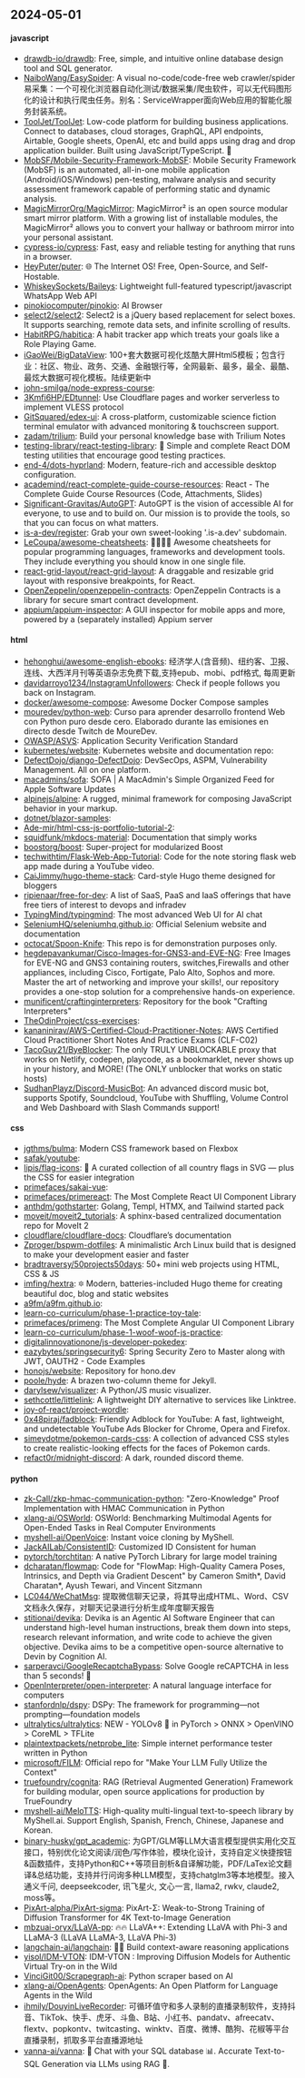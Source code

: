 ## 2024-05-01

#### javascript
* [drawdb-io/drawdb](https://github.com/drawdb-io/drawdb): Free, simple, and intuitive online database design tool and SQL generator.
* [NaiboWang/EasySpider](https://github.com/NaiboWang/EasySpider): A visual no-code/code-free web crawler/spider易采集：一个可视化浏览器自动化测试/数据采集/爬虫软件，可以无代码图形化的设计和执行爬虫任务。别名：ServiceWrapper面向Web应用的智能化服务封装系统。
* [ToolJet/ToolJet](https://github.com/ToolJet/ToolJet): Low-code platform for building business applications. Connect to databases, cloud storages, GraphQL, API endpoints, Airtable, Google sheets, OpenAI, etc and build apps using drag and drop application builder. Built using JavaScript/TypeScript. 🚀
* [MobSF/Mobile-Security-Framework-MobSF](https://github.com/MobSF/Mobile-Security-Framework-MobSF): Mobile Security Framework (MobSF) is an automated, all-in-one mobile application (Android/iOS/Windows) pen-testing, malware analysis and security assessment framework capable of performing static and dynamic analysis.
* [MagicMirrorOrg/MagicMirror](https://github.com/MagicMirrorOrg/MagicMirror): MagicMirror² is an open source modular smart mirror platform. With a growing list of installable modules, the MagicMirror² allows you to convert your hallway or bathroom mirror into your personal assistant.
* [cypress-io/cypress](https://github.com/cypress-io/cypress): Fast, easy and reliable testing for anything that runs in a browser.
* [HeyPuter/puter](https://github.com/HeyPuter/puter): 🌐 The Internet OS! Free, Open-Source, and Self-Hostable.
* [WhiskeySockets/Baileys](https://github.com/WhiskeySockets/Baileys): Lightweight full-featured typescript/javascript WhatsApp Web API
* [pinokiocomputer/pinokio](https://github.com/pinokiocomputer/pinokio): AI Browser
* [select2/select2](https://github.com/select2/select2): Select2 is a jQuery based replacement for select boxes. It supports searching, remote data sets, and infinite scrolling of results.
* [HabitRPG/habitica](https://github.com/HabitRPG/habitica): A habit tracker app which treats your goals like a Role Playing Game.
* [iGaoWei/BigDataView](https://github.com/iGaoWei/BigDataView): 100+套大数据可视化炫酷大屏Html5模板；包含行业：社区、物业、政务、交通、金融银行等，全网最新、最多，最全、最酷、最炫大数据可视化模板。陆续更新中
* [john-smilga/node-express-course](https://github.com/john-smilga/node-express-course): 
* [3Kmfi6HP/EDtunnel](https://github.com/3Kmfi6HP/EDtunnel): Use Cloudflare pages and worker serverless to implement VLESS protocol
* [GitSquared/edex-ui](https://github.com/GitSquared/edex-ui): A cross-platform, customizable science fiction terminal emulator with advanced monitoring & touchscreen support.
* [zadam/trilium](https://github.com/zadam/trilium): Build your personal knowledge base with Trilium Notes
* [testing-library/react-testing-library](https://github.com/testing-library/react-testing-library): 🐐 Simple and complete React DOM testing utilities that encourage good testing practices.
* [end-4/dots-hyprland](https://github.com/end-4/dots-hyprland): Modern, feature-rich and accessible desktop configuration.
* [academind/react-complete-guide-course-resources](https://github.com/academind/react-complete-guide-course-resources): React - The Complete Guide Course Resources (Code, Attachments, Slides)
* [Significant-Gravitas/AutoGPT](https://github.com/Significant-Gravitas/AutoGPT): AutoGPT is the vision of accessible AI for everyone, to use and to build on. Our mission is to provide the tools, so that you can focus on what matters.
* [is-a-dev/register](https://github.com/is-a-dev/register): Grab your own sweet-looking '.is-a.dev' subdomain.
* [LeCoupa/awesome-cheatsheets](https://github.com/LeCoupa/awesome-cheatsheets): 👩‍💻👨‍💻 Awesome cheatsheets for popular programming languages, frameworks and development tools. They include everything you should know in one single file.
* [react-grid-layout/react-grid-layout](https://github.com/react-grid-layout/react-grid-layout): A draggable and resizable grid layout with responsive breakpoints, for React.
* [OpenZeppelin/openzeppelin-contracts](https://github.com/OpenZeppelin/openzeppelin-contracts): OpenZeppelin Contracts is a library for secure smart contract development.
* [appium/appium-inspector](https://github.com/appium/appium-inspector): A GUI inspector for mobile apps and more, powered by a (separately installed) Appium server

#### html
* [hehonghui/awesome-english-ebooks](https://github.com/hehonghui/awesome-english-ebooks): 经济学人(含音频)、纽约客、卫报、连线、大西洋月刊等英语杂志免费下载,支持epub、mobi、pdf格式, 每周更新
* [davidarroyo1234/InstagramUnfollowers](https://github.com/davidarroyo1234/InstagramUnfollowers): Check if people follows you back on Instagram.
* [docker/awesome-compose](https://github.com/docker/awesome-compose): Awesome Docker Compose samples
* [mouredev/python-web](https://github.com/mouredev/python-web): Curso para aprender desarrollo frontend Web con Python puro desde cero. Elaborado durante las emisiones en directo desde Twitch de MoureDev.
* [OWASP/ASVS](https://github.com/OWASP/ASVS): Application Security Verification Standard
* [kubernetes/website](https://github.com/kubernetes/website): Kubernetes website and documentation repo:
* [DefectDojo/django-DefectDojo](https://github.com/DefectDojo/django-DefectDojo): DevSecOps, ASPM, Vulnerability Management. All on one platform.
* [macadmins/sofa](https://github.com/macadmins/sofa): SOFA | A MacAdmin's Simple Organized Feed for Apple Software Updates
* [alpinejs/alpine](https://github.com/alpinejs/alpine): A rugged, minimal framework for composing JavaScript behavior in your markup.
* [dotnet/blazor-samples](https://github.com/dotnet/blazor-samples): 
* [Ade-mir/html-css-js-portfolio-tutorial-2](https://github.com/Ade-mir/html-css-js-portfolio-tutorial-2): 
* [squidfunk/mkdocs-material](https://github.com/squidfunk/mkdocs-material): Documentation that simply works
* [boostorg/boost](https://github.com/boostorg/boost): Super-project for modularized Boost
* [techwithtim/Flask-Web-App-Tutorial](https://github.com/techwithtim/Flask-Web-App-Tutorial): Code for the note storing flask web app made during a YouTube video.
* [CaiJimmy/hugo-theme-stack](https://github.com/CaiJimmy/hugo-theme-stack): Card-style Hugo theme designed for bloggers
* [ripienaar/free-for-dev](https://github.com/ripienaar/free-for-dev): A list of SaaS, PaaS and IaaS offerings that have free tiers of interest to devops and infradev
* [TypingMind/typingmind](https://github.com/TypingMind/typingmind): The most advanced Web UI for AI chat
* [SeleniumHQ/seleniumhq.github.io](https://github.com/SeleniumHQ/seleniumhq.github.io): Official Selenium website and documentation
* [octocat/Spoon-Knife](https://github.com/octocat/Spoon-Knife): This repo is for demonstration purposes only.
* [hegdepavankumar/Cisco-Images-for-GNS3-and-EVE-NG](https://github.com/hegdepavankumar/Cisco-Images-for-GNS3-and-EVE-NG): Free Images for EVE-NG and GNS3 containing routers, switches,Firewalls and other appliances, including Cisco, Fortigate, Palo Alto, Sophos and more. Master the art of networking and improve your skills!, our repository provides a one-stop solution for a comprehensive hands-on experience.
* [munificent/craftinginterpreters](https://github.com/munificent/craftinginterpreters): Repository for the book "Crafting Interpreters"
* [TheOdinProject/css-exercises](https://github.com/TheOdinProject/css-exercises): 
* [kananinirav/AWS-Certified-Cloud-Practitioner-Notes](https://github.com/kananinirav/AWS-Certified-Cloud-Practitioner-Notes): AWS Certified Cloud Practitioner Short Notes And Practice Exams (CLF-C02)
* [TacoGuy21/ByeBlocker](https://github.com/TacoGuy21/ByeBlocker): The only TRULY UNBLOCKABLE proxy that works on Netlify, codepen, playcode, as a bookmarklet, never shows up in your history, and MORE! (The ONLY unblocker that works on static hosts)
* [SudhanPlayz/Discord-MusicBot](https://github.com/SudhanPlayz/Discord-MusicBot): An advanced discord music bot, supports Spotify, Soundcloud, YouTube with Shuffling, Volume Control and Web Dashboard with Slash Commands support!

#### css
* [jgthms/bulma](https://github.com/jgthms/bulma): Modern CSS framework based on Flexbox
* [safak/youtube](https://github.com/safak/youtube): 
* [lipis/flag-icons](https://github.com/lipis/flag-icons): 🎏 A curated collection of all country flags in SVG — plus the CSS for easier integration
* [primefaces/sakai-vue](https://github.com/primefaces/sakai-vue): 
* [primefaces/primereact](https://github.com/primefaces/primereact): The Most Complete React UI Component Library
* [anthdm/gothstarter](https://github.com/anthdm/gothstarter): Golang, Templ, HTMX, and Tailwind started pack
* [moveit/moveit2_tutorials](https://github.com/moveit/moveit2_tutorials): A sphinx-based centralized documentation repo for MoveIt 2
* [cloudflare/cloudflare-docs](https://github.com/cloudflare/cloudflare-docs): Cloudflare’s documentation
* [Zproger/bspwm-dotfiles](https://github.com/Zproger/bspwm-dotfiles): A minimalistic Arch Linux build that is designed to make your development easier and faster
* [bradtraversy/50projects50days](https://github.com/bradtraversy/50projects50days): 50+ mini web projects using HTML, CSS & JS
* [imfing/hextra](https://github.com/imfing/hextra): 🔯 Modern, batteries-included Hugo theme for creating beautiful doc, blog and static websites
* [a9fm/a9fm.github.io](https://github.com/a9fm/a9fm.github.io): 
* [learn-co-curriculum/phase-1-practice-toy-tale](https://github.com/learn-co-curriculum/phase-1-practice-toy-tale): 
* [primefaces/primeng](https://github.com/primefaces/primeng): The Most Complete Angular UI Component Library
* [learn-co-curriculum/phase-1-woof-woof-js-practice](https://github.com/learn-co-curriculum/phase-1-woof-woof-js-practice): 
* [digitalinnovationone/js-developer-pokedex](https://github.com/digitalinnovationone/js-developer-pokedex): 
* [eazybytes/springsecurity6](https://github.com/eazybytes/springsecurity6): Spring Security Zero to Master along with JWT, OAUTH2 - Code Examples
* [honojs/website](https://github.com/honojs/website): Repository for hono.dev
* [poole/hyde](https://github.com/poole/hyde): A brazen two-column theme for Jekyll.
* [darylsew/visualizer](https://github.com/darylsew/visualizer): A Python/JS music visualizer.
* [sethcottle/littlelink](https://github.com/sethcottle/littlelink): A lightweight DIY alternative to services like Linktree.
* [joy-of-react/project-wordle](https://github.com/joy-of-react/project-wordle): 
* [0x48piraj/fadblock](https://github.com/0x48piraj/fadblock): Friendly Adblock for YouTube: A fast, lightweight, and undetectable YouTube Ads Blocker for Chrome, Opera and Firefox.
* [simeydotme/pokemon-cards-css](https://github.com/simeydotme/pokemon-cards-css): A collection of advanced CSS styles to create realistic-looking effects for the faces of Pokemon cards.
* [refact0r/midnight-discord](https://github.com/refact0r/midnight-discord): A dark, rounded discord theme.

#### python
* [zk-Call/zkp-hmac-communication-python](https://github.com/zk-Call/zkp-hmac-communication-python): "Zero-Knowledge" Proof Implementation with HMAC Communication in Python
* [xlang-ai/OSWorld](https://github.com/xlang-ai/OSWorld): OSWorld: Benchmarking Multimodal Agents for Open-Ended Tasks in Real Computer Environments
* [myshell-ai/OpenVoice](https://github.com/myshell-ai/OpenVoice): Instant voice cloning by MyShell.
* [JackAILab/ConsistentID](https://github.com/JackAILab/ConsistentID): Customized ID Consistent for human
* [pytorch/torchtitan](https://github.com/pytorch/torchtitan): A native PyTorch Library for large model training
* [dcharatan/flowmap](https://github.com/dcharatan/flowmap): Code for "FlowMap: High-Quality Camera Poses, Intrinsics, and Depth via Gradient Descent" by Cameron Smith*, David Charatan*, Ayush Tewari, and Vincent Sitzmann
* [LC044/WeChatMsg](https://github.com/LC044/WeChatMsg): 提取微信聊天记录，将其导出成HTML、Word、CSV文档永久保存，对聊天记录进行分析生成年度聊天报告
* [stitionai/devika](https://github.com/stitionai/devika): Devika is an Agentic AI Software Engineer that can understand high-level human instructions, break them down into steps, research relevant information, and write code to achieve the given objective. Devika aims to be a competitive open-source alternative to Devin by Cognition AI.
* [sarperavci/GoogleRecaptchaBypass](https://github.com/sarperavci/GoogleRecaptchaBypass): Solve Google reCAPTCHA in less than 5 seconds! 🚀
* [OpenInterpreter/open-interpreter](https://github.com/OpenInterpreter/open-interpreter): A natural language interface for computers
* [stanfordnlp/dspy](https://github.com/stanfordnlp/dspy): DSPy: The framework for programming—not prompting—foundation models
* [ultralytics/ultralytics](https://github.com/ultralytics/ultralytics): NEW - YOLOv8 🚀 in PyTorch > ONNX > OpenVINO > CoreML > TFLite
* [plaintextpackets/netprobe_lite](https://github.com/plaintextpackets/netprobe_lite): Simple internet performance tester written in Python
* [microsoft/FILM](https://github.com/microsoft/FILM): Official repo for "Make Your LLM Fully Utilize the Context"
* [truefoundry/cognita](https://github.com/truefoundry/cognita): RAG (Retrieval Augmented Generation) Framework for building modular, open source applications for production by TrueFoundry
* [myshell-ai/MeloTTS](https://github.com/myshell-ai/MeloTTS): High-quality multi-lingual text-to-speech library by MyShell.ai. Support English, Spanish, French, Chinese, Japanese and Korean.
* [binary-husky/gpt_academic](https://github.com/binary-husky/gpt_academic): 为GPT/GLM等LLM大语言模型提供实用化交互接口，特别优化论文阅读/润色/写作体验，模块化设计，支持自定义快捷按钮&函数插件，支持Python和C++等项目剖析&自译解功能，PDF/LaTex论文翻译&总结功能，支持并行问询多种LLM模型，支持chatglm3等本地模型。接入通义千问, deepseekcoder, 讯飞星火, 文心一言, llama2, rwkv, claude2, moss等。
* [PixArt-alpha/PixArt-sigma](https://github.com/PixArt-alpha/PixArt-sigma): PixArt-Σ: Weak-to-Strong Training of Diffusion Transformer for 4K Text-to-Image Generation
* [mbzuai-oryx/LLaVA-pp](https://github.com/mbzuai-oryx/LLaVA-pp): 🔥🔥 LLaVA++: Extending LLaVA with Phi-3 and LLaMA-3 (LLaVA LLaMA-3, LLaVA Phi-3)
* [langchain-ai/langchain](https://github.com/langchain-ai/langchain): 🦜🔗 Build context-aware reasoning applications
* [yisol/IDM-VTON](https://github.com/yisol/IDM-VTON): IDM-VTON : Improving Diffusion Models for Authentic Virtual Try-on in the Wild
* [VinciGit00/Scrapegraph-ai](https://github.com/VinciGit00/Scrapegraph-ai): Python scraper based on AI
* [xlang-ai/OpenAgents](https://github.com/xlang-ai/OpenAgents): OpenAgents: An Open Platform for Language Agents in the Wild
* [ihmily/DouyinLiveRecorder](https://github.com/ihmily/DouyinLiveRecorder): 可循环值守和多人录制的直播录制软件，支持抖音、TikTok、快手、虎牙、斗鱼、B站、小红书、pandatv、afreecatv、flextv、popkontv、twitcasting、winktv、百度、微博、酷狗、花椒等平台直播录制，抓取多平台直播源地址
* [vanna-ai/vanna](https://github.com/vanna-ai/vanna): 🤖 Chat with your SQL database 📊. Accurate Text-to-SQL Generation via LLMs using RAG 🔄.
